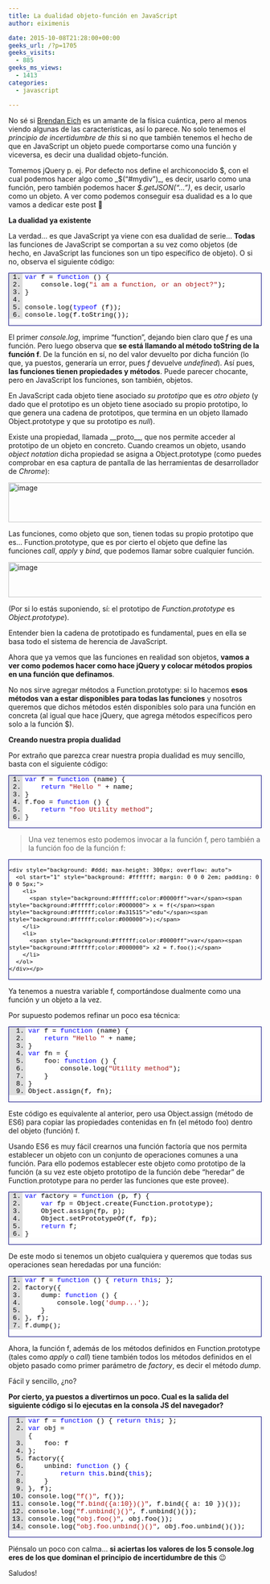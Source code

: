 ```yaml
---
title: La dualidad objeto-función en JavaScript
author: eiximenis

date: 2015-10-08T21:28:00+00:00
geeks_url: /?p=1705
geeks_visits:
  - 885
geeks_ms_views:
  - 1413
categories:
  - javascript

---
```

No sé si <a href="https://es.wikipedia.org/wiki/Brendan_Eich" target="_blank" rel="noopener noreferrer">Brendan Eich</a> es un amante de la física cuántica, pero al menos viendo algunas de las características, así lo parece. No solo tenemos el _principio de incertidumbre de this_ si no que también tenemos el hecho de que en JavaScript un objeto puede comportarse como una función y viceversa, es decir una dualidad objeto-función.

Tomemos jQuery p. ej. Por defecto nos define el archiconocido $, con el cual podemos hacer algo como _$(“#mydiv”)_, es decir, usarlo como una función, pero también podemos hacer _$.getJSON(“…”)_, es decir, usarlo como un objeto. A ver como podemos conseguir esa dualidad es a lo que vamos a dedicar este post 🙂

**La dualidad ya existente**

La verdad… es que JavaScript ya viene con esa dualidad de serie… **Todas** las funciones de JavaScript se comportan a su vez como objetos (de hecho, en JavaScript las funciones son un tipo específico de objeto). O si no, observa el siguiente código:

<div id="scid:9ce6104f-a9aa-4a17-a79f-3a39532ebf7c:2908f769-89a4-4c14-9d0e-25641ab8c23c" class="wlWriterEditableSmartContent" style="float: none; padding-bottom: 0px; padding-top: 0px; padding-left: 0px; margin: 0px; display: inline; padding-right: 0px">
  <div style="border: #000080 1px solid; color: #000; font-family: 'Courier New', Courier, Monospace; font-size: 10pt">
    <div style="background: #ddd; max-height: 300px; overflow: auto">
      <ol start="1" style="background: #ffffff; margin: 0 0 0 2em; padding: 0 0 0 5px;">
        <li>
          <span style="background:#ffffff;color:#0000ff">var</span><span style="background:#ffffff;color:#000000"> f = </span><span style="background:#ffffff;color:#0000ff">function</span><span style="background:#ffffff;color:#000000"> () {</span>
        </li>
        <li>
              <span style="background:#ffffff;color:#000000">console.log(</span><span style="background:#ffffff;color:#a31515">"i am a function, or an object?"</span><span style="background:#ffffff;color:#000000">);</span>
        </li>
        <li>
          <span style="background:#ffffff;color:#000000">}</span>
        </li>
        <li>
          &nbsp;
        </li>
        <li>
          <span style="background:#ffffff;color:#000000">console.log(</span><span style="background:#ffffff;color:#0000ff">typeof</span><span style="background:#ffffff;color:#000000"> (f));</span>
        </li>
        <li>
          <span style="background:#ffffff;color:#000000">console.log(f.toString());</span>
        </li>
      </ol>
    </div></p>
  </div></p>
</div>

El primer _console.log_, imprime “function”, dejando bien claro que _f_ es una función. Pero luego observa que **se está llamando al método toString de la función f**. De la función en sí, no del valor devuelto por dicha función (lo que, ya puestos, generaría un error, pues _f_ devuelve _undefined_). Así pues, **las funciones tienen propiedades y métodos**. Puede parecer chocante, pero en JavaScript los funciones, son también, objetos.

En JavaScript cada objeto tiene asociado _su prototipo_ que es _otro objeto_ (y dado que el prototipo es un objeto tiene asociado su propio prototipo, lo que genera una cadena de prototipos, que termina en un objeto llamado Object.prototype y que su prototipo es _null_).

Existe una propiedad, llamada \_\_proto\_\_, que nos permite acceder al prototipo de un objeto en concreto. Cuando creamos un objeto, usando _object notation_ dicha propiedad se asigna a Object.prototype (como puedes comprobar en esa captura de pantalla de las herramientas de desarrollador de _Chrome_):

[<img title="image" style="border-left-width: 0px; border-right-width: 0px; background-image: none; border-bottom-width: 0px; padding-top: 0px; padding-left: 0px; display: inline; padding-right: 0px; border-top-width: 0px" border="0" alt="image" src="http://geeks.ms/cfs-file.ashx/__key/CommunityServer.Blogs.Components.WeblogFiles/etomas/image_5F00_thumb_5F00_1C6351B8.png" width="644" height="79" />][1]

Las funciones, como objeto que son, tienen todas su propio prototipo que es… Function.prototype, que es por cierto el objeto que define las funciones _call_, _apply_ y _bind_, que podemos llamar sobre cualquier función.

[<img title="image" style="border-left-width: 0px; border-right-width: 0px; background-image: none; border-bottom-width: 0px; padding-top: 0px; padding-left: 0px; display: inline; padding-right: 0px; border-top-width: 0px" border="0" alt="image" src="http://geeks.ms/cfs-file.ashx/__key/CommunityServer.Blogs.Components.WeblogFiles/etomas/image_5F00_thumb_5F00_3A44666A.png" width="644" height="70" />][2]

(Por si lo estás suponiendo, sí: el prototipo de _Function.prototype_ es _Object.prototype_).

Entender bien la cadena de prototipado es fundamental, pues en ella se basa todo el sistema de herencia de JavaScript.

Ahora que ya vemos que las funciones en realidad son objetos, **vamos a ver como podemos hacer como hace jQuery y colocar métodos propios en una función que definamos**.

No nos sirve agregar métodos a Function.prototype: si lo hacemos **esos métodos van a estar disponibles para todas las funciones** y nosotros queremos que dichos métodos estén disponibles solo para una función en concreta (al igual que hace jQuery, que agrega métodos específicos pero solo a la función $).

**Creando nuestra propia dualidad**

Por extraño que parezca crear nuestra propia dualidad es muy sencillo, basta con el siguiente código:

<div id="scid:9ce6104f-a9aa-4a17-a79f-3a39532ebf7c:b89c2146-f5c9-43b2-83a1-499f2f669d96" class="wlWriterEditableSmartContent" style="float: none; padding-bottom: 0px; padding-top: 0px; padding-left: 0px; margin: 0px; display: inline; padding-right: 0px">
  <div style="border: #000080 1px solid; color: #000; font-family: 'Courier New', Courier, Monospace; font-size: 10pt">
    <div style="background: #ddd; max-height: 300px; overflow: auto">
      <ol start="1" style="background: #ffffff; margin: 0 0 0 2em; padding: 0 0 0 5px;">
        <li>
          <span style="background:#ffffff;color:#0000ff">var</span><span style="background:#ffffff;color:#000000"> f = </span><span style="background:#ffffff;color:#0000ff">function</span><span style="background:#ffffff;color:#000000"> (name) {</span>
        </li>
        <li>
              <span style="background:#ffffff;color:#000000"></span><span style="background:#ffffff;color:#0000ff">return</span><span style="background:#ffffff;color:#000000"> </span><span style="background:#ffffff;color:#a31515">"Hello "</span><span style="background:#ffffff;color:#000000"> + name;</span>
        </li>
        <li>
          <span style="background:#ffffff;color:#000000">}</span>
        </li>
        <li>
          <span style="background:#ffffff;color:#000000">f.foo = </span><span style="background:#ffffff;color:#0000ff">function</span><span style="background:#ffffff;color:#000000"> () {</span>
        </li>
        <li>
              <span style="background:#ffffff;color:#000000"></span><span style="background:#ffffff;color:#0000ff">return</span><span style="background:#ffffff;color:#000000"> </span><span style="background:#ffffff;color:#a31515">"foo Utility method"</span><span style="background:#ffffff;color:#000000">;</span>
        </li>
        <li>
          <span style="background:#ffffff;color:#000000">}</span>
        </li>
      </ol>
    </div></p>
  </div></p>
</div>

> Una vez tenemos esto podemos invocar a la función f, pero también a la función foo de la función f:

<div id="scid:9ce6104f-a9aa-4a17-a79f-3a39532ebf7c:684fd1f0-1340-4589-9da9-350748173826" class="wlWriterEditableSmartContent" style="float: none; padding-bottom: 0px; padding-top: 0px; padding-left: 0px; margin: 0px; display: inline; padding-right: 0px">
  <div style="border: #000080 1px solid; color: #000; font-family: 'Courier New', Courier
, Monospace; font-size: 10pt">
    </p> 
    
    <div style="background: #ddd; max-height: 300px; overflow: auto">
      <ol start="1" style="background: #ffffff; margin: 0 0 0 2em; padding: 0 0 0 5px;">
        <li>
          <span style="background:#ffffff;color:#0000ff">var</span><span style="background:#ffffff;color:#000000"> x = f(</span><span style="background:#ffffff;color:#a31515">"edu"</span><span style="background:#ffffff;color:#000000">);</span>
        </li>
        <li>
          <span style="background:#ffffff;color:#0000ff">var</span><span style="background:#ffffff;color:#000000"> x2 = f.foo();</span>
        </li>
      </ol>
    </div></p>
  </div></p>
</div>

Ya tenemos a nuestra variable f, comportándose dualmente como una función y un objeto a la vez.

Por supuesto podemos refinar un poco esa técnica:

<div id="scid:9ce6104f-a9aa-4a17-a79f-3a39532ebf7c:bd7251aa-98c9-471d-b5d9-b6a4c915b6cb" class="wlWriterEditableSmartContent" style="float: none; padding-bottom: 0px; padding-top: 0px; padding-left: 0px; margin: 0px; display: inline; padding-right: 0px">
  <div style="border: #000080 1px solid; color: #000; font-family: 'Courier New', Courier, Monospace; font-size: 10pt">
    <div style="background: #ddd; max-height: 300px; overflow: auto">
      <ol start="1" style="background: #ffffff; margin: 0 0 0 2.5em; padding: 0 0 0 5px;">
        <li>
          <span style="background:#ffffff;color:#0000ff">var</span><span style="background:#ffffff;color:#000000"> f = </span><span style="background:#ffffff;color:#0000ff">function</span><span style="background:#ffffff;color:#000000"> (name) {</span>
        </li>
        <li>
              <span style="background:#ffffff;color:#000000"></span><span style="background:#ffffff;color:#0000ff">return</span><span style="background:#ffffff;color:#000000"> </span><span style="background:#ffffff;color:#a31515">"Hello "</span><span style="background:#ffffff;color:#000000"> + name;</span>
        </li>
        <li>
          <span style="background:#ffffff;color:#000000">}</span>
        </li>
        <li>
          <span style="background:#ffffff;color:#0000ff">var</span><span style="background:#ffffff;color:#000000"> fn = {</span>
        </li>
        <li>
              <span style="background:#ffffff;color:#000000">foo: </span><span style="background:#ffffff;color:#0000ff">function</span><span style="background:#ffffff;color:#000000"> () {</span>
        </li>
        <li>
                  <span style="background:#ffffff;color:#000000">console.log(</span><span style="background:#ffffff;color:#a31515">"Utility method"</span><span style="background:#ffffff;color:#000000">);</span>
        </li>
        <li>
              <span style="background:#ffffff;color:#000000">}</span>
        </li>
        <li>
          <span style="background:#ffffff;color:#000000">}</span>
        </li>
        <li>
          <span style="background:#ffffff;color:#000000">Object.assign(f, fn);</span>
        </li>
      </ol>
    </div></p>
  </div></p>
</div>

Este código es equivalente al anterior, pero usa Object.assign (método de ES6) para copiar las propiedades contenidas en fn (el método foo) dentro del objeto (función) f.

Usando ES6 es muy fácil crearnos una función factoría que nos permita establecer un objeto con un conjunto de operaciones comunes a una función. Para ello podemos establecer este objeto como prototipo de la función (a su vez este objeto prototipo de la función debe “heredar” de Function.prototype para no perder las funciones que este provee).

<div id="scid:9ce6104f-a9aa-4a17-a79f-3a39532ebf7c:49efefe4-23fe-4ef4-8376-b48d1a26fb46" class="wlWriterEditableSmartContent" style="float: none; padding-bottom: 0px; padding-top: 0px; padding-left: 0px; margin: 0px; display: inline; padding-right: 0px">
  <div style="border: #000080 1px solid; color: #000; font-family: 'Courier New', Courier, Monospace; font-size: 10pt">
    <div style="background: #ddd; max-height: 300px; overflow: auto">
      <ol start="1" style="background: #ffffff; margin: 0 0 0 2em; padding: 0 0 0 5px;">
        <li>
          <span style="background:#ffffff;color:#0000ff">var</span><span style="background:#ffffff;color:#000000"> factory = </span><span style="background:#ffffff;color:#0000ff">function</span><span style="background:#ffffff;color:#000000"> (p, f) {</span>
        </li>
        <li>
              <span style="background:#ffffff;color:#000000"></span><span style="background:#ffffff;color:#0000ff">var</span><span style="background:#ffffff;color:#000000"> fp = Object.create(Function.prototype);</span>
        </li>
        <li>
              <span style="background:#ffffff;color:#000000">Object.assign(fp, p);</span>
        </li>
        <li>
              <span style="background:#ffffff;color:#000000">Object.setPrototypeOf(f, fp);</span>
        </li>
        <li>
              <span style="background:#ffffff;color:#000000"></span><span style="background:#ffffff;color:#0000ff">return</span><span style="background:#ffffff;color:#000000"> f;</span>
        </li>
        <li>
          <span style="background:#ffffff;color:#000000">}</span>
        </li>
      </ol>
    </div></p>
  </div></p>
</div>

De este modo si tenemos un objeto cualquiera y queremos que todas sus operaciones sean heredadas por una función:

<div id="scid:9ce6104f-a9aa-4a17-a79f-3a39532ebf7c:c21d6a03-2ef0-4735-8f93-a87552ce017b" class="wlWriterEditableSmartContent" style="float: none; padding-bottom: 0px; padding-top: 0px; padding-left: 0px; margin: 0px; display: inline; padding-right: 0px">
  <div style="border: #000080 1px solid; color: #000; font-family: 'Courier New', Courier, Monospace; font-size: 10pt">
    <div style="background: #ddd; max-height: 300px; overflow: auto">
      <ol start="1" style="background: #ffffff; margin: 0 0 0 2em; padding: 0 0 0 5px;">
        <li>
          <span style="background:#ffffff;color:#0000ff">var</span><span style="background:#ffffff;color:#000000"> f = </span><span style="background:#ffffff;color:#0000ff">function</span><span style="background:#ffffff;color:#000000"> () { </span><span style="background:#ffffff;color:#0000ff">return</span><span style="background:#ffffff;color:#000000"> </span><span style="background:#ffffff;color:#0000ff">this</span><span style="background:#ffffff;color:#000000">; };</span>
        </li>
        <li>
          <span style="background:#ffffff;color:#000000">factory({</span>
        </li>
        <li>
              <span style="background:#ffffff;color:#000000">dump: </span><span style="background:#ffffff;color:#0000ff">function</span><span style="background:#ffffff;color:#000000"> () {</span>
        </li>
        <li>
                  <span style="background:#ffffff;color:#000000">console.log(</span><span style="background:#ffffff;color:#a31515">'dump...'</span><span style="background:#ffffff;color:#000000">);</span>
        </li>
        <li>
              <span style="background:#ffffff;color:#000000">}</span>
        </li>
        <li>
          <span style="background:#ffffff;color:#000000">}, f);</span>
        </li>
        <li>
          <span style="background:#ffffff;color:#000000">f.dump();</span>
        </li>
      </ol>
    </div></p>
  </div></p>
</div>

Ahora, la función f, además de los métodos definidos en Function.prototype (tales como _apply_ o _call_) tiene también todos los métodos definidos en el objeto pasado como primer parámetro de _factory_, es decir el método _dump_.

Fácil y sencillo, ¿no?

**Por cierto, ya puestos a divertirnos un poco. Cual es la salida del siguiente código si lo ejecutas en la consola JS del navegador?**

<div id="scid:9ce6104f-a9aa-4a17-a79f-3a39532ebf7c:f7f0fe40-16d5-45cf-999d-eaf5a9eca97d" class="wlWriterEditableSmartContent" style="float: none; padding-bottom: 0px; padding-top: 0px; padding-left: 0px; margin: 0px; display: inline; padding-right: 0px">
  <div style="border: #000080 1px solid; color: #000; font-family: 'Courier New', Courier, Monospace; font-size: 10pt">
    <div style="background: #ddd; max-height: 300px; overflow: auto">
      <ol start="1" style="background: #ffffff; margin: 0 0 0 2.5em; padding: 0 0 0 5px;">
        <li>
          <span style="background:#ffffff;color:#0000ff">var</span><span style="background:#ffffff;color:#000000"> f = </span><span style="background:#ffffff;color:#0000ff">function</span><span style="background:#ffffff;color:#000000"> () { </span><span style="background:#ffffff;color:#0000ff">return</span><span style="background:#ffffff;color:#000000"> </span><span style="background:#ffffff;color:#0000ff">this</span><span style="background:#ffffff;color:#000000">; };</span>
        </li>
        <li>
          <span style="background:#ffffff;color:#0000ff">var</span><span style="background:#ffffff;color:#000000"> obj =<br /> {</span>
        </li>
        <li>
              <span style="background:#ffffff;color:#000000">foo: f</span>
        </li>
        <li>
          <span style="background:#ffffff;color:#000000">};</span>
        </li>
        <li>
          <span style="background:#ffffff;color:#000000">factory({</span>
        </li>
        <li>
              <span style="background:#ffffff;color:#000000">unbind: </span><span style="background:#ffffff;color:#0000ff">function</span><span style="background:#ffffff;color:#000000"> () {</span>
        </li>
        <li>
                  <span style="background:#ffffff;color:#000000"></span><span style="background:#ffffff;color:#0000ff">return</span><span style="background:#ffffff;color:#000000"> </span><span style="background:#ffffff;color:#0000ff">this</span><span style="background:#ffffff;color:#000000">.bind(</span><span style="background:#ffffff;color:#0000ff">this</span><span style="background:#ffffff;color:#000000">);</span>
        </li>
        <li>
              <span style="background:#ffffff;color:#000000">}</span>
        </li>
        <li>
          <span style="background:#ffffff;color:#000000">}, f);</span>
        </li>
        <li>
          <span style="background:#ffffff;color:#000000">console.log(</span><span style="background:#ffffff;color:#a31515">"f()"</span><span style="background:#ffffff;color:#000000">, f());</span>
        </li>
        <li>
          <span style="background:#ffffff;color:#000000">console.log(</span><span style="background:#ffffff;color:#a31515">"f.bind({a:10})()"</span><span style="background:#ffffff;color:#000000">, f.bind({ a: 10 })());</span>
        </li>
        <li>
          <span style="background:#ffffff;color:#000000">console.log(</span><span style="background:#ffffff;color:#a31515">"f.unbind()()"</span><span style="background:#ffffff;color:#000000">, f.unbind()());</span>
        </li>
        <li>
          <span style="background:#ffffff;color:#000000">console.log(</span><span style="background:#ffffff;color:#a31515">"obj.foo()"</span><span style="background:#ffffff;color:#000000">, obj.foo());</span>
        </li>
        <li>
          <span style="background:#ffffff;color:#000000">console.log(</span><span style="background:#ffffff;color:#a31515">"obj.foo.unbind()()"</span><span style="background:#ffffff;color:#000000">, obj.foo.unbind()());</span>
        </li>
      </ol>
    </div></p>
  </div></p>
</div>

Piénsalo un poco con calma… **si aciertas los valores de los 5 console.log eres de los que dominan el principio de incertidumbre de this** 😉

Saludos!

 [1]: http://geeks.ms/cfs-file.ashx/__key/CommunityServer.Blogs.Components.WeblogFiles/etomas/image_5F00_338ECC36.png
 [2]: http://geeks.ms/cfs-file.ashx/__key/CommunityServer.Blogs.Components.WeblogFiles/etomas/image_5F00_49E4717B.png